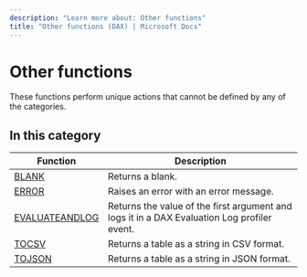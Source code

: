 ```yaml
---
description: "Learn more about: Other functions"
title: "Other functions (DAX) | Microsoft Docs"
---
```

# Other functions

These functions perform unique actions that cannot be defined by any of the categories.
  
## In this category  

|Function  |Description  |
|---------|---------|
|[BLANK](blank-function-dax.md)       |  Returns a blank.       |
|[ERROR](error-function.md)     | Raises an error with an error message.         |
|[EVALUATEANDLOG](evaluateandlog-function-dax.md)     |    Returns the value of the first argument and logs it in a DAX Evaluation Log profiler event.     |
|[TOCSV](tocsv-function-dax.md)     |   Returns a table as a string in CSV format.      |
|[TOJSON](tojson-function-dax.md)     |   Returns a table as a string in JSON format.      |
